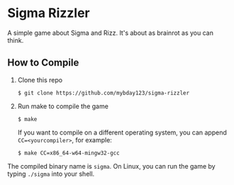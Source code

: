 # Sigma Rizzler

A simple game about Sigma and Rizz. It's about as brainrot as you can think.

## How to Compile
1. Clone this repo
    ```
    $ git clone https://github.com/mybday123/sigma-rizzler
    ```
2. Run make to compile the game
    ```
    $ make
    ```
    If you want to compile on a different operating system, you can append `CC=<yourcompiler>`, for example:
    ```
    $ make CC=x86_64-w64-mingw32-gcc
    ```

The compiled binary name is `sigma`. On Linux, you can run the game by typing `./sigma` into your shell.